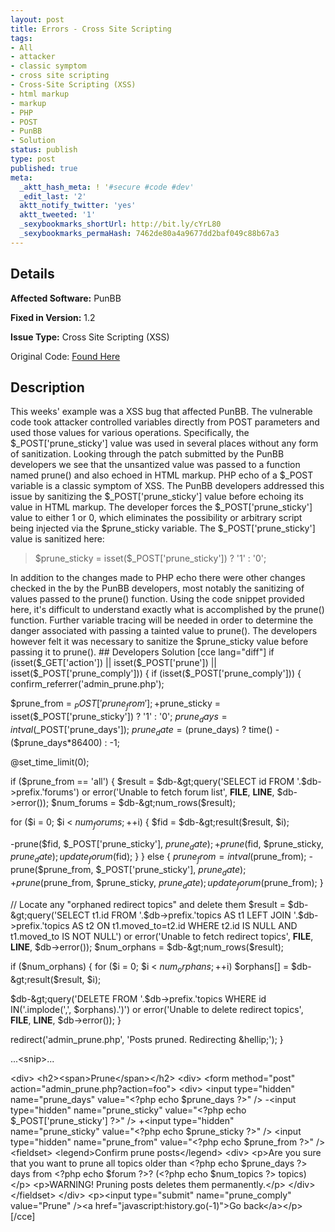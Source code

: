 ```yaml
---
layout: post
title: Errors - Cross Site Scripting
tags:
- All
- attacker
- classic symptom
- cross site scripting
- Cross-Site Scripting (XSS)
- html markup
- markup
- PHP
- POST
- PunBB
- Solution
status: publish
type: post
published: true
meta:
  _aktt_hash_meta: ! '#secure #code #dev'
  _edit_last: '2'
  aktt_notify_twitter: 'yes'
  aktt_tweeted: '1'
  _sexybookmarks_shortUrl: http://bit.ly/cYrL80
  _sexybookmarks_permaHash: 7462de80a4a9677dd2baf049c88b67a3
---
```

## Details
__Affected Software:__ PunBB

__Fixed in Version:__  1.2

__Issue Type:__ Cross Site Scripting (XSS)

Original Code: <a title="Errors" href="http://spotthevuln.com/2010/08/errors/" target="_blank">Found    Here</a>
## Description
This weeks' example was a XSS bug that affected PunBB.  The vulnerable code took attacker controlled variables directly from POST parameters and used those values for various operations.  Specifically, the $_POST['prune_sticky'] value was used in several places without any form of sanitization.  Looking through the patch submitted by the PunBB developers we see that the unsantized value was passed to a function named prune() and also echoed in HTML markup.  PHP echo of a $_POST variable is a classic symptom of XSS.  The PunBB developers addressed this issue by sanitizing the $_POST['prune_sticky'] value before echoing its value in HTML markup.  The developer forces the $_POST['prune_sticky'] value to either 1 or 0, which eliminates the possibility or arbitrary script being injected via the $prune_sticky variable.  The $_POST['prune_sticky'] value is sanitized here:
<blockquote>$prune_sticky = isset($_POST['prune_sticky']) ? '1' : '0';</blockquote>
In addition to the changes made to PHP echo there were other changes checked in the by the PunBB developers, most notably the sanitizing of values passed to the prune() function.  Using the code snippet provided here, it's difficult to understand exactly what is accomplished by the prune() function.  Further variable tracing will be needed in order to determine the danger associated with passing a tainted value to prune().  The developers however felt it was necessary to sanitize the $prune_sticky value before passing it to prune().
## Developers Solution
[cce lang="diff"]
if (isset($_GET['action']) || isset($_POST['prune']) || isset($_POST['prune_comply']))
{
if (isset($_POST['prune_comply']))
{
confirm_referrer('admin_prune.php');

$prune_from = $_POST['prune_from'];
+$prune_sticky = isset($_POST['prune_sticky']) ? '1' : '0';
$prune_days = intval($_POST['prune_days']);
$prune_date = ($prune_days) ? time() - ($prune_days*86400) : -1;

@set_time_limit(0);

if ($prune_from == 'all')
{
$result = $db-&gt;query('SELECT id FROM '.$db-&gt;prefix.'forums') or error('Unable to fetch forum list', __FILE__, __LINE__, $db-&gt;error());
$num_forums = $db-&gt;num_rows($result);

for ($i = 0; $i &lt; $num_forums; ++$i)
{
$fid = $db-&gt;result($result, $i);

-prune($fid, $_POST['prune_sticky'], $prune_date);
+prune($fid, $prune_sticky, $prune_date);
update_forum($fid);
}
}
else
{
$prune_from = intval($prune_from);
-prune($prune_from, $_POST['prune_sticky'], $prune_date);
+prune($prune_from, $prune_sticky, $prune_date);
update_forum($prune_from);
}

// Locate any "orphaned redirect topics" and delete them
$result = $db-&gt;query('SELECT t1.id FROM '.$db-&gt;prefix.'topics AS t1 LEFT JOIN '.$db-&gt;prefix.'topics AS t2 ON t1.moved_to=t2.id WHERE t2.id IS NULL AND t1.moved_to IS NOT NULL') or error('Unable to fetch redirect topics', __FILE__, __LINE__, $db-&gt;error());
$num_orphans = $db-&gt;num_rows($result);

if ($num_orphans)
{
for ($i = 0; $i &lt; $num_orphans; ++$i)
$orphans[] = $db-&gt;result($result, $i);

$db-&gt;query('DELETE FROM '.$db-&gt;prefix.'topics WHERE id IN('.implode(',', $orphans).')') or error('Unable to delete redirect topics', __FILE__, __LINE__, $db-&gt;error());
}

redirect('admin_prune.php', 'Posts pruned. Redirecting &amp;hellip;');
}

...&lt;snip&gt;...

&lt;div&gt;
&lt;h2&gt;&lt;span&gt;Prune&lt;/span&gt;&lt;/h2&gt;
&lt;div&gt;
&lt;form method="post" action="admin_prune.php?action=foo"&gt;
&lt;div&gt;
&lt;input type="hidden" name="prune_days" value="&lt;?php echo $prune_days ?&gt;" /&gt;
-&lt;input type="hidden" name="prune_sticky" value="&lt;?php echo $_POST['prune_sticky'] ?&gt;" /&gt;
+&lt;input type="hidden" name="prune_sticky" value="&lt;?php echo $prune_sticky ?&gt;" /&gt;
&lt;input type="hidden" name="prune_from" value="&lt;?php echo $prune_from ?&gt;" /&gt;
&lt;fieldset&gt;
&lt;legend&gt;Confirm prune posts&lt;/legend&gt;
&lt;div&gt;
&lt;p&gt;Are you sure that you want to prune all topics older than &lt;?php echo $prune_days ?&gt; days from &lt;?php echo $forum ?&gt;? (&lt;?php echo $num_topics ?&gt; topics)&lt;/p&gt;
&lt;p&gt;WARNING! Pruning posts deletes them permanently.&lt;/p&gt;
&lt;/div&gt;
&lt;/fieldset&gt;
&lt;/div&gt;
&lt;p&gt;&lt;input type="submit" name="prune_comply" value="Prune" /&gt;&lt;a href="javascript:history.go(-1)"&gt;Go back&lt;/a&gt;&lt;/p&gt;
[/cce] 

